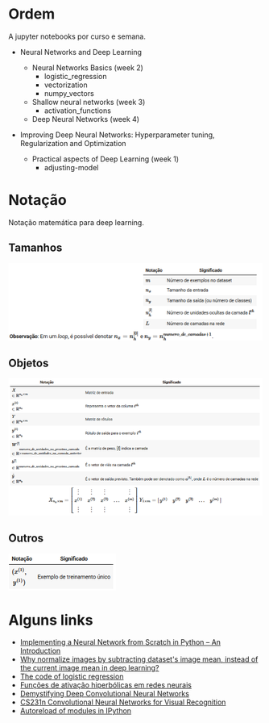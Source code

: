 ﻿# Ordem
A jupyter notebooks por curso e semana.

- Neural Networks and Deep Learning
  - Neural Networks Basics (week 2)
    - logistic_regression
    - vectorization
    - numpy_vectors
  - Shallow neural networks (week 3)
    - activation_functions
  - Deep Neural Networks (week 4)

- Improving Deep Neural Networks: Hyperparameter tuning, Regularization and Optimization
  - Practical aspects of Deep Learning (week 1)
    - adjusting-model

# Notação
Notação matemática para deep learning.

## Tamanhos
![notacao-tamanho](img/notacao-tamanho.png)

## Objetos
![notacao-objetos](img/notacao-objetos.png)

## Outros
![notacao-outros](img/notacao-outros.png)

# Alguns links

- [Implementing a Neural Network from Scratch in Python – An Introduction](http://www.wildml.com/2015/09/implementing-a-neural-network-from-scratch/)
- [Why normalize images by subtracting dataset's image mean, instead of the current image mean in deep learning?](https://stats.stackexchange.com/questions/211436/why-normalize-images-by-subtracting-datasets-image-mean-instead-of-the-current)
- [The code of logistic regression](http://himarsh.org/the-code-of-logistic-regression/)
- [Funções de ativação hiperbólicas em redes neurais](https://www.cos.ufrj.br/uploadfile/publicacao/2759.pdf)
- [Demystifying Deep Convolutional Neural Networks](http://scs.ryerson.ca/~aharley/neural-networks/)
- [CS231n Convolutional Neural Networks for Visual Recognition](http://cs231n.github.io/neural-networks-case-study/)
- [Autoreload of modules in IPython](https://stackoverflow.com/questions/1907993/autoreload-of-modules-in-ipython)
